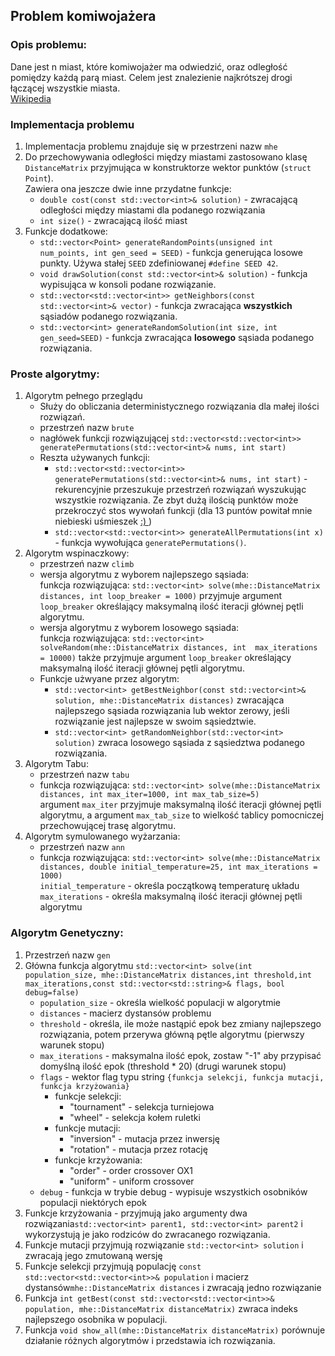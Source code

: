 ## Problem komiwojażera
### Opis problemu:
Dane jest n miast, które komiwojażer ma odwiedzić, oraz odległość pomiędzy każdą parą miast.
Celem jest znalezienie najkrótszej drogi łączącej wszystkie miasta. <br>
<a href="https://en.wikipedia.org/wiki/Travelling_salesman_problem">Wikipedia</a>

### Implementacja problemu
1. Implementacja problemu znajduje się w przestrzeni nazw ```mhe```
2. Do przechowywania odległości między miastami zastosowano klasę ```DistanceMatrix``` przyjmująca
w konstruktorze wektor punktów (```struct Point```). <br> 
Zawiera ona jeszcze dwie inne przydatne funkcje:
   *  ```double cost(const std::vector<int>& solution)``` - zwracającą odległości między miastami dla podanego rozwiązania
   * ```int size()``` - zwracającą ilość miast
3. Funkcje dodatkowe:
   * ```std::vector<Point> generateRandomPoints(unsigned int num_points, int gen_seed = SEED)``` - funkcja generująca losowe punkty. Używa stałej ```SEED``` 
    zdefiniowanej ```#define SEED 42```.
   * ```void drawSolution(const std::vector<int>& solution)``` - funkcja wypisująca w konsoli podane rozwiązanie.
   * ```std::vector<std::vector<int>> getNeighbors(const std::vector<int>& vector)``` - funkcja zwracająca __wszystkich__ sąsiadów podanego rozwiązania.
   * ```std::vector<int> generateRandomSolution(int size, int gen_seed=SEED)``` - funkcja zwracająca __losowego__ sąsiada podanego rozwiązania.

### Proste algorytmy:
1. Algorytm pełnego przeglądu
   * Służy do obliczania deterministycznego rozwiązania dla małej ilości rozwiązań.
   * przestrzeń nazw ```brute```
   * nagłówek funkcji rozwiązującej ```std::vector<std::vector<int>> generatePermutations(std::vector<int>& nums, int start)```
   * Reszta używanych funkcji:
      * ```std::vector<std::vector<int>> generatePermutations(std::vector<int>& nums, int start)``` - rekurencyjnie przeszukuje przestrzeń rozwiązań wyszukując wszystkie rozwiązania.
     Ze zbyt dużą ilością punktów może przekroczyć stos wywołań funkcji (dla 13 puntów powitał mnie niebieski uśmieszek <a href="https://filestore.community.support.microsoft.com/api/images/ca756db3-5559-4d35-8e50-6821a83060c0?upload=true">:) </a>)
      * ```std::vector<std::vector<int>> generateAllPermutations(int x)``` - funkcja wywołująca ```generatePermutations()```.
2. Algorytm wspinaczkowy:
   * przestrzeń nazw ```climb```
   * wersja algorytmu z wyborem najlepszego sąsiada:
     <br> funkcja rozwiązująca: ```std::vector<int> solve(mhe::DistanceMatrix distances, int loop_breaker = 1000)```
     przyjmuje argument ```loop_breaker``` określający maksymalną ilość iteracji głównej pętli algorytmu.
   * wersja algorytmu z wyborem losowego sąsiada: <br> funkcja rozwiązująca: ```std::vector<int> solveRandom(mhe::DistanceMatrix distances, int  max_iterations = 10000)```
     także przyjmuje argument ```loop_breaker``` określający maksymalną ilość iteracji głównej pętli algorytmu.
   * Funkcje użwyane przez algorytm:
       * ```std::vector<int> getBestNeighbor(const std::vector<int>& solution, mhe::DistanceMatrix distances)``` zwracająca najlepszego sąsiada rozwiązania lub wektor zerowy, jeśli rozwiązanie jest najlepsze w swoim sąsiedztwie.
       * ```std::vector<int> getRandomNeighbor(std::vector<int> solution)``` zwraca losowego sąsiada z sąsiedztwa podanego rozwiązania.
3. Algorytm Tabu:
    * przestrzeń nazw ```tabu```
    * funkcja rozwiązująca: ```std::vector<int> solve(mhe::DistanceMatrix distances, int max_iter=1000, int max_tab_size=5)```<br>
     argument ```max_iter``` przyjmuje maksymalną ilość iteracji głównej pętli algorytmu, a argument ```max_tab_size``` to wielkość tablicy pomocniczej przechowującej trasę algorytmu.
4. Algorytm symulowanego wyżarzania:
    * przestrzeń nazw ```ann```
    * funkcja rozwiązująca: ```std::vector<int> solve(mhe::DistanceMatrix distances, double initial_temperature=25, int max_iterations = 1000)``` <br>
    ```initial_temperature``` - określa początkową temperaturę układu <br>
    ```max_iterations``` - określa maksymalną ilość iteracji głównej pętli algorytmu
### Algorytm Genetyczny:
1. Przestrzeń nazw ```gen```
2. Główna funkcja algorytmu ```std::vector<int> solve(int population_size, mhe::DistanceMatrix distances,int threshold,int max_iterations,const std::vector<std::string>& flags, bool debug=false)```
   * ```population_size``` - określa wielkość populacji w algorytmie
   * ```distances``` - macierz dystansów problemu
   * ```threshold``` - określa, ile może nastąpić epok bez zmiany najlepszego rozwiązania, potem przerywa główną pętle algorytmu (pierwszy warunek stopu)
   * ```max_iterations``` - maksymalna ilość epok, zostaw "-1" aby przypisać domyślną ilość epok (threshold * 20) (drugi warunek stopu)
   * ```flags``` - wektor flag typu string ```{funkcja selekcji, funkcja mutacji, funkcja krzyżowania}```
     * funkcje selekcji:
       * "tournament" - selekcja turniejowa
       * "wheel" - selekcja kołem ruletki
     * funkcje mutacji:
       * "inversion" - mutacja przez inwersję 
       * "rotation" - mutacja przez rotację
     * funkcje krzyżowania:
       * "order" - order crossover OX1
       * "uniform" - uniform crossover
   * ```debug``` - funkcja w trybie debug - wypisuje wszystkich osobników populacji niektórych epok
3. Funkcje krzyżowania - przyjmują jako argumenty dwa rozwiązania```std::vector<int> parent1, std::vector<int> parent2``` i wykorzystują je jako rodziców
do zwracanego rozwiązania.
4. Funkcje mutacji przyjmują rozwiązanie ```std::vector<int> solution``` i zwracają jego zmutowaną wersję
5. Funkcje selekcji przyjmują populację ```const std::vector<std::vector<int>>& population``` i macierz dystansów``` mhe::DistanceMatrix distances ``` i zwracają jedno rozwiązanie
6. Funkcja ```int getBest(const std::vector<std::vector<int>>& population, mhe::DistanceMatrix distanceMatrix)``` zwraca indeks najlepszego osobnika w populacji.
7. Funkcja ```void show_all(mhe::DistanceMatrix distanceMatrix)``` porównuje działanie różnych algorytmów i przedstawia ich rozwiązania.




